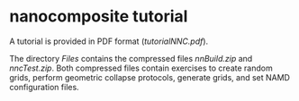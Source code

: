 # nanocomposite tutorial


A tutorial is provided in PDF format (*tutorialNNC.pdf*).

The directory *Files* contains the compressed files  *nnBuild.zip* and  *nncTest.zip*. Both compressed files contain exercises to create random grids, perform geometric collapse protocols, generate grids, and set NAMD configuration files.
